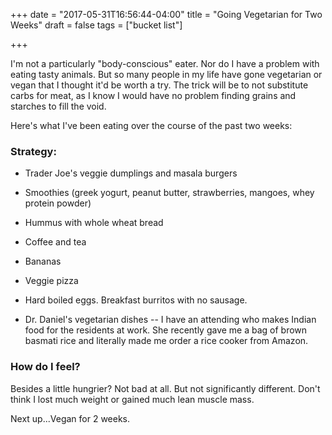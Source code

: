 +++
date = "2017-05-31T16:56:44-04:00"
title = "Going Vegetarian for Two Weeks"
draft = false
tags = ["bucket list"]


+++

I'm not a particularly "body-conscious" eater. Nor do I have a problem with eating tasty animals. But so many people in my life have gone vegetarian or vegan that I thought it'd be worth a try. The trick will be to not substitute carbs for meat, as I know I would have no problem finding grains and starches to fill the void. 

Here's what I've been eating over the course of the past two weeks:

### Strategy: 

- Trader Joe's veggie dumplings and masala burgers

- Smoothies (greek yogurt, peanut butter, strawberries, mangoes, whey protein powder)

- Hummus with whole wheat bread

- Coffee and tea

- Bananas

- Veggie pizza

- Hard boiled eggs. Breakfast burritos with no sausage. 

- Dr. Daniel's vegetarian dishes -- I have an attending who makes Indian food for the residents at work. She recently gave me a bag of brown basmati rice and literally made me order a rice cooker from Amazon. 


### How do I feel?

Besides a little hungrier? Not bad at all. But not significantly different. Don't think I lost much weight or gained much lean muscle mass.

Next up...Vegan for 2 weeks. 
